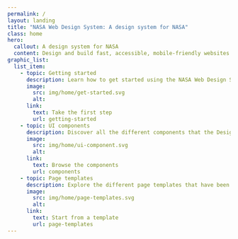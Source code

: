 ```yaml
---
permalink: /
layout: landing
title: "NASA Web Design System: A design system for NASA"
class: home
hero:
  callout: A design system for NASA
  content: Design and build fast, accessible, mobile-friendly websites backed by user research.
graphic_list:
  list_item:
    - topic: Getting started
      description: Learn how to get started using the NASA Web Design System for your project, regardless of your technical stack.
      image:
        src: img/home/get-started.svg
        alt:
      link:
        text: Take the first step
        url: getting-started
    - topic: UI components
      description: Discover all the different components that the Design System provides as both design and development assets.
      image:
        src: img/home/ui-component.svg
        alt:
      link:
        text: Browse the components
        url: components
    - topic: Page templates
      description: Explore the different page templates that have been created to jump start your product development.
      image:
        src: img/home/page-templates.svg
        alt:
      link:
        text: Start from a template
        url: page-templates
---
```

